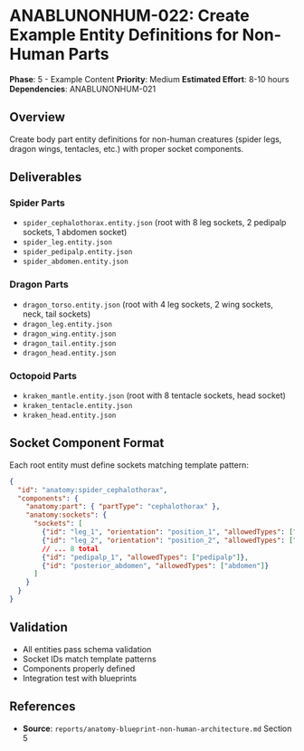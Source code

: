# ANABLUNONHUM-022: Create Example Entity Definitions for Non-Human Parts

**Phase**: 5 - Example Content
**Priority**: Medium
**Estimated Effort**: 8-10 hours
**Dependencies**: ANABLUNONHUM-021

## Overview

Create body part entity definitions for non-human creatures (spider legs, dragon wings, tentacles, etc.) with proper socket components.

## Deliverables

### Spider Parts
- `spider_cephalothorax.entity.json` (root with 8 leg sockets, 2 pedipalp sockets, 1 abdomen socket)
- `spider_leg.entity.json`
- `spider_pedipalp.entity.json`
- `spider_abdomen.entity.json`

### Dragon Parts
- `dragon_torso.entity.json` (root with 4 leg sockets, 2 wing sockets, neck, tail sockets)
- `dragon_leg.entity.json`
- `dragon_wing.entity.json`
- `dragon_tail.entity.json`
- `dragon_head.entity.json`

### Octopoid Parts
- `kraken_mantle.entity.json` (root with 8 tentacle sockets, head socket)
- `kraken_tentacle.entity.json`
- `kraken_head.entity.json`

## Socket Component Format

Each root entity must define sockets matching template pattern:

```json
{
  "id": "anatomy:spider_cephalothorax",
  "components": {
    "anatomy:part": { "partType": "cephalothorax" },
    "anatomy:sockets": {
      "sockets": [
        {"id": "leg_1", "orientation": "position_1", "allowedTypes": ["leg", "arachnid_leg"]},
        {"id": "leg_2", "orientation": "position_2", "allowedTypes": ["leg", "arachnid_leg"]},
        // ... 8 total
        {"id": "pedipalp_1", "allowedTypes": ["pedipalp"]},
        {"id": "posterior_abdomen", "allowedTypes": ["abdomen"]}
      ]
    }
  }
}
```

## Validation

- All entities pass schema validation
- Socket IDs match template patterns
- Components properly defined
- Integration test with blueprints

## References

- **Source**: `reports/anatomy-blueprint-non-human-architecture.md` Section 5
